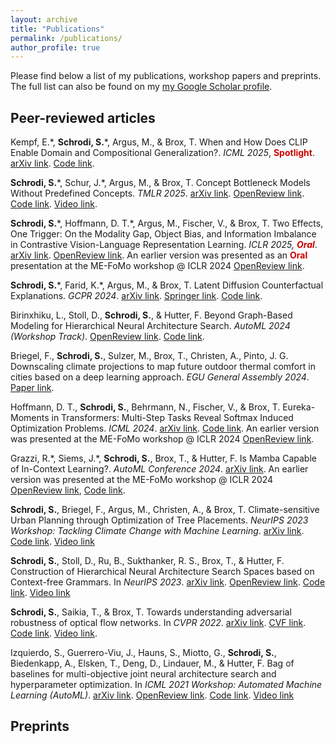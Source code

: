 ```yaml
---
layout: archive
title: "Publications"
permalink: /publications/
author_profile: true
---
```


Please find below a list of my publications, workshop papers and preprints. The full list can also be found on my [my Google Scholar profile](https://scholar.google.com/citations?user=yC-y0PEAAAAJ&hl=en).

## Peer-reviewed articles

Kempf, E.\*, **Schrodi, S.**\*, Argus, M., & Brox, T. When and How Does CLIP Enable Domain and Compositional Generalization?. _ICML 2025_, <span style="color:#cc0000">**Spotlight**</span>. [arXiv link](https://arxiv.org/abs/2502.09507). [Code link](https://github.com/lmb-freiburg/understanding-clip-ood).

**Schrodi, S.**\*, Schur, J.\*, Argus, M., & Brox, T. Concept Bottleneck Models Without Predefined Concepts. _TMLR 2025_. [arXiv link](https://arxiv.org/abs/2407.03921). [OpenReview link](https://openreview.net/forum?id=PMO30TLI4l). [Code link](https://github.com/lmb-freiburg/ucbm). [Video link](https://youtu.be/sdqfkwNge-I).

**Schrodi, S.**\*, Hoffmann, D. T.\*, Argus, M., Fischer, V., & Brox, T. Two Effects, One Trigger: On the Modality Gap, Object Bias, and Information Imbalance in Contrastive Vision-Language Representation Learning. _ICLR 2025, <span style="color:#cc0000">**Oral**</span>_. [arXiv link](https://arxiv.org/abs/2404.07983). [OpenReview link](https://openreview.net/forum?id=uAFHCZRmXk). An earlier version was presented as an <span style="color:#cc0000">**Oral**</span> presentation at the ME-FoMo workshop @ ICLR 2024 [OpenReview link](https://openreview.net/forum?id=7QwFMLzQHH).

**Schrodi, S.**\*, Farid, K.\*, Argus, M., & Brox, T. Latent Diffusion Counterfactual Explanations. _GCPR 2024_. [arXiv link](https://arxiv.org/abs/2310.06668). [Springer link](https://link.springer.com/chapter/10.1007/978-3-031-85181-0_19). [Code link](https://github.com/lmb-freiburg/ldce).

Birinxhiku, L., Stoll, D., **Schrodi, S.**, & Hutter, F. Beyond Graph-Based Modeling for Hierarchical Neural Architecture Search. _AutoML 2024 (Workshop Track)_. [OpenReview link](https://openreview.net/forum?id=gze7ISazsz). [Code link](https://github.com/automl/hnas_with_string_kernels).

Briegel, F., **Schrodi, S.**, Sulzer, M., Brox, T., Christen, A., Pinto, J. G. Downscaling climate
projections to map future outdoor thermal comfort in cities based on a deep learning approach. _EGU General Assembly 2024_. [Paper link](https://meetingorganizer.copernicus.org/EGU24/EGU24-16110.html).

Hoffmann, D. T., **Schrodi, S.**, Behrmann, N., Fischer, V., & Brox, T. Eureka-Moments in Transformers: Multi-Step Tasks Reveal Softmax Induced Optimization Problems. _ICML 2024_. [arXiv link](https://arxiv.org/abs/2310.12956). [Code link](https://github.com/boschresearch/eurekaMoments). An earlier version was presented at the ME-FoMo workshop @ ICLR 2024 [OpenReview link](https://openreview.net/forum?id=BlRtsEBUaY).

Grazzi, R.\*, Siems, J.\*, **Schrodi, S.**, Brox, T., & Hutter, F. Is Mamba Capable of In-Context Learning?. _AutoML Conference 2024_. [arXiv link](https://arxiv.org/abs/2402.03170). An earlier version was presented at the ME-FoMo workshop @ ICLR 2024 [OpenReview link](https://openreview.net/forum?id=Iia0cnjMh2), [Code link](https://github.com/automl/is_mamba_capable_of_icl).

**Schrodi, S.**, Briegel, F., Argus, M., Christen, A., & Brox, T. Climate-sensitive Urban Planning through Optimization of Tree Placements. _NeurIPS 2023 Workshop: Tackling Climate Change with Machine Learning_. [arXiv link](https://arxiv.org/abs/2310.05691). [Code link](https://github.com/lmb-freiburg/tree-planting). [Video link](https://slideslive.com/39012814/climatesensitive-urban-planning-through-optimization-of-tree-placements)

**Schrodi, S.**, Stoll, D., Ru, B., Sukthanker, R. S., Brox, T., & Hutter, F. Construction of Hierarchical Neural Architecture Search Spaces based on Context-free Grammars. In _NeurIPS 2023_. [arXiv link](https://arxiv.org/abs/2211.01842). [OpenReview link](https://openreview.net/forum?id=Hpt1i5j6wh). [Code link](https://github.com/automl/hierarchical_nas_construction). [Video link](https://slideslive.com/39011118/construction-of-hierarchical-neural-architecture-search-spaces-based-on-contextfree-grammars)

**Schrodi, S.**, Saikia, T., & Brox, T. Towards understanding adversarial robustness of optical flow networks. In _CVPR 2022_. [arXiv link](https://arxiv.org/abs/2103.16255). [CVF link](https://openaccess.thecvf.com/content/CVPR2022/html/Schrodi_Towards_Understanding_Adversarial_Robustness_of_Optical_Flow_Networks_CVPR_2022_paper.html). [Code link](https://github.com/lmb-freiburg/understanding_flow_robustness). [Video link](https://www.youtube.com/watch?v=pRpRWfAA8zE).

Izquierdo, S., Guerrero-Viu, J., Hauns, S., Miotto, G., **Schrodi, S.**, Biedenkapp, A., Elsken, T., Deng, D., Lindauer, M., & Hutter, F. Bag of baselines for multi-objective joint neural architecture search and hyperparameter optimization. In _ICML 2021 Workshop: Automated Machine Learning (AutoML)_. [arXiv link](https://arxiv.org/abs/2105.01015). [OpenReview link](https://openreview.net/forum?id=yEGlj93aLFY). [Code link](https://github.com/automl/multi-obj-baselines). [Video link](https://slideslive.com/38962449/bag-of-baselines-for-multiobjective-joint-neural-architecture-search-and-hyperparameter-optimization)

## Preprints
